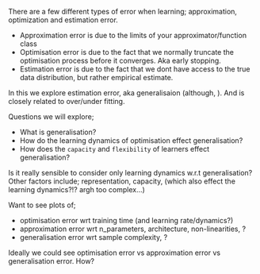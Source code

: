 There are a few different types of error when learning;
approximation, optimization and estimation error.
<!-- and ??? can i think of other types?
there are multiple parts to each?
estimation error could include- robustness, ?,  -->

* Approximation error is due to the limits of your approximator/function class
* Optimisation error is due to the fact that we normally truncate the optimisation process before it converges. Aka early stopping.
* Estimation error is due to the fact that we dont have access to the true data distribution, but rather empirical estimate.
<!-- * ?? error (what other types of error are there) -->

In this we explore estimation error, aka generalisaion (although, ). And is closely related to over/under fitting.

Questions we will explore;

* What is generalisation?
* How do the learning dynamics of optimisation effect generalisation?
* How does the `capacity` and `flexibility` of learners effect generalisation?

Is it really sensible to consider only learning dynamics w.r.t generalisation? Other factors include; representation, capacity, (which also effect the learning dynamics?!? argh too complex...)

Want to see plots of;
* optimisation error wrt training time (and learning rate/dynamics?)
* approximation error wrt n_parameters, architecture, non-linearities, ?
* generalisation error wrt sample complexity, ?

Ideally we could see optimisation error vs approximation error vs generalisation error. How?

<!-- Ahh. There are dependent on each other...
- Weight sharing changes smaple complexity
- non-linearities effect training dynamics
- optimisation algorithms work well with some architectures...
- ?

 -->

